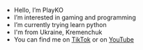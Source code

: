- Hello, I’m PlayKO
- I’m interested in gaming and programming
- I’m currently trying learn python
- I'm from Ukraine, Kremenchuk
- You can find me on [TikTok](http://tiktok.com/@playko1337) or on [YouTube](https://www.youtube.com/c/PlayKO_)
